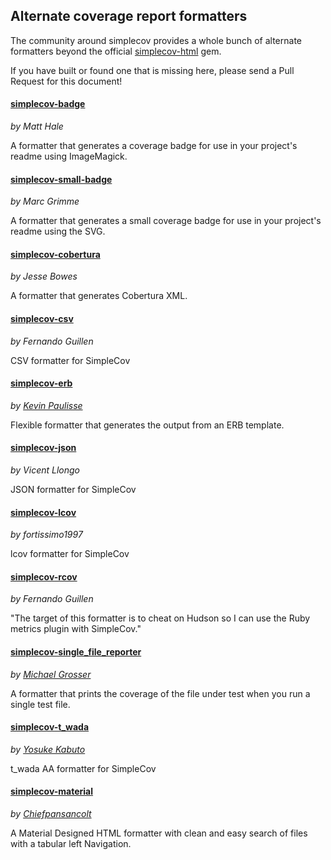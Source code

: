 ## Alternate coverage report formatters

The community around simplecov provides a whole bunch of alternate formatters beyond the official
[simplecov-html](https://github.com/colszowka/simplecov-html) gem.

If you have built or found one that is missing here, please send a Pull Request for this document!

#### [simplecov-badge](https://github.com/matthew342/simplecov-badge)
*by Matt Hale*

A formatter that generates a coverage badge for use in your project's readme using ImageMagick.

#### [simplecov-small-badge](https://github.com/marcgrimme/simplecov-small-badge)
*by Marc Grimme*

A formatter that generates a small coverage badge for use in your project's readme using the SVG.

#### [simplecov-cobertura](https://github.com/dashingrocket/simplecov-cobertura)
*by Jesse Bowes*

A formatter that generates Cobertura XML.

#### [simplecov-csv](https://github.com/fguillen/simplecov-csv)
*by Fernando Guillen*

CSV formatter for SimpleCov

#### [simplecov-erb](https://github.com/kpaulisse/simplecov-erb)
*by [Kevin Paulisse](https://github.com/kpaulisse)*

Flexible formatter that generates the output from an ERB template.

#### [simplecov-json](https://github.com/vicentllongo/simplecov-json)
*by Vicent Llongo*

JSON formatter for SimpleCov

#### [simplecov-lcov](https://github.com/fortissimo1997/simplecov-lcov)
*by fortissimo1997*

lcov formatter for SimpleCov

#### [simplecov-rcov](https://github.com/fguillen/simplecov-rcov)
*by Fernando Guillen*

"The target of this formatter is to cheat on Hudson so I can use the Ruby metrics plugin with SimpleCov."

#### [simplecov-single_file_reporter](https://github.com/grosser/simplecov-single_file_reporter)
*by [Michael Grosser](http://grosser.it)*

A formatter that prints the coverage of the file under test when you run a single test file.

#### [simplecov-t_wada](https://github.com/ysksn/simplecov-t_wada)
*by [Yosuke Kabuto](https://github.com/ysksn)*

t_wada AA formatter for SimpleCov

#### [simplecov-material](https://github.com/chiefpansancolt/simplecov-material)
*by [Chiefpansancolt](https://github.com/chiefpansancolt)*

A Material Designed HTML formatter with clean and easy search of files with a tabular left Navigation.
